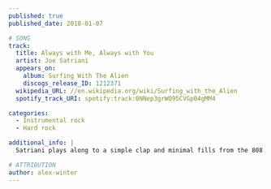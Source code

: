 ```yaml
---
published: true
published_date: 2018-01-07

# SONG
track:
  title: Always with Me, Always with You
  artist: Joe Satriani
  appears_on:
    album: Surfing With The Alien
    discogs_release_ID: 1212371
  wikipedia_URL: //en.wikipedia.org/wiki/Surfing_with_the_Alien
  spotify_track_URI: spotify:track:0NNep3grWO95CVGp04gMM4

categories:
  - Instrumental rock
  - Hard rock

additional_info: |
  Satriani plays along to a simple clap and minimal fills from the 808

# ATTRIBUTION
author: alex-winter
---
```

